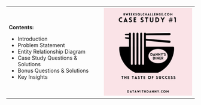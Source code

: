 <table>
  <tr>
    <td>
      <p><strong>Contents:</strong></p>
      <ul>
        <li>Introduction</li>
        <li>Problem Statement</li>
        <li>Entity Relationship Diagram</li>
        <li>Case Study Questions & Solutions</li>
        <li>Bonus Questions & Solutions</li>
        <li>Key Insights</li>
      </ul>
    </td>
    <td>
     <img src="project_images/project_logo.png" width="250">
    </td>
  </tr>
</table>
